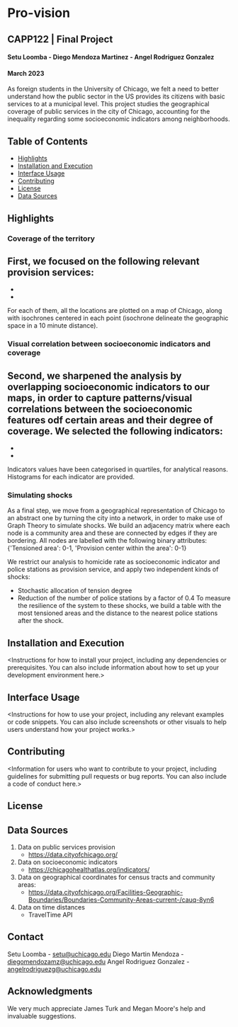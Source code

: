 # Pro-vision
## CAPP122 | Final Project
#### Setu Loomba - Diego Mendoza Martinez - Angel Rodriguez Gonzalez
#### March 2023

As foreign students in the University of Chicago, we felt a need to better understand how the public sector in the US provides its citizens with basic services to at a municipal level. This project studies the geographical coverage of public services in the city of Chicago, accounting for the inequality regarding some socioeconomic indicators among neighborhoods.



## Table of Contents

- [Highlights](#highlights)
- [Installation and Execution](#installation-and-execution)
- [Interface Usage](#interface-usage)
- [Contributing](#contributing)
- [License](#license)
- [Data Sources](#data-sources)


## Highlights
### Coverage of the territory
First, we focused on the following relevant provision services:
  -
  -
  -
For each of them, all the locations are plotted on a map of Chicago, along with isochrones centered in each point (isochrone delineate the geographic space in a 10 minute distance).

<INSERT SCREENSHOT OF ONLY ISOCHRONES>


### Visual correlation between socioeconomic indicators and coverage
  
Second, we sharpened the analysis by overlapping socioeconomic indicators to our maps, in order to capture patterns/visual correlations between the socioeconomic features odf certain areas and their degree of coverage. We selected the following indicators:
  -
  -
  -
Indicators values have been categorised in quartiles, for analytical reasons. Histograms for each indicator are provided.

<INSERT SCREENSHOT OF THE WHOLE PICTURE>  


### Simulating shocks
  
As a final step, we move from a geographical representation of Chicago to an abstract one by turning the city into a network, in order to make use of Graph Theory to simulate shocks. We build an adjacency matrix where each node is a community area and these are connected by edges if they are bordering. All nodes are labelled with the following binary attributes: {'Tensioned area': 0-1, 'Provision center within the area': 0-1}

We restrict our analysis to homicide rate as socioeconomic indicator and police stations as provision service, and apply two independent kinds of shocks:
  - Stochastic allocation of tension degree
  - Reduction of the number of police stations by a factor of 0.4
To measure the resilience of the system to these shocks, we build a table with the most tensioned areas and the distance to the nearest police stations after the shock.
  
<INSERT SCREENSHOTS>


## Installation and Execution

<Instructions for how to install your project, including any dependencies or prerequisites. You can also include information about how to set up your development environment here.>

## Interface Usage

<Instructions for how to use your project, including any relevant examples or code snippets. You can also include screenshots or other visuals to help users understand how your project works.>

## Contributing

<Information for users who want to contribute to your project, including guidelines for submitting pull requests or bug reports. You can also include a code of conduct here.>

## License

<Information about the license under which your project is released. You can include a link to the license file if you have one.>

## Data Sources
1. Data on public services provision
    - https://data.cityofchicago.org/
2. Data on socioeconomic indicators
    - https://chicagohealthatlas.org/indicators/
3. Data on geographical coordinates for census tracts and community areas:
    - https://data.cityofchicago.org/Facilities-Geographic-Boundaries/Boundaries-Community-Areas-current-/cauq-8yn6
5. Data on time distances
    - TravelTime API


## Contact

Setu Loomba - setu@uchicago.edu
Diego Martin Mendoza - diegomendozamz@uchicago.edu
Angel Rodriguez Gonzalez - angelrodriguezg@uchicago.edu

## Acknowledgments

We very much appreciate James Turk and Megan Moore's help and invaluable suggestions.
